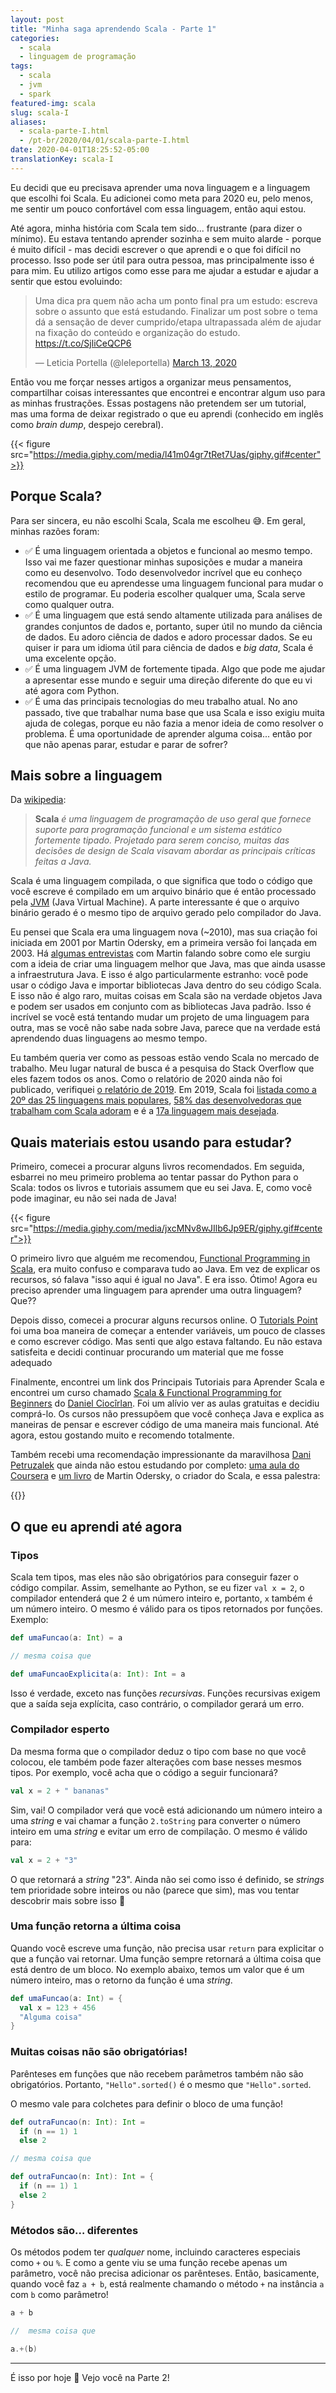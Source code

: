 ```yaml
---
layout: post
title: "Minha saga aprendendo Scala - Parte 1"
categories:
  - scala
  - linguagem de programação
tags:
  - scala
  - jvm
  - spark
featured-img: scala
slug: scala-I
aliases: 
  - scala-parte-I.html
  - /pt-br/2020/04/01/scala-parte-I.html
date: 2020-04-01T18:25:52-05:00
translationKey: scala-I
---
```


Eu decidi que eu precisava aprender uma nova linguagem e a linguagem que escolhi foi Scala. Eu adicionei como meta para 2020 eu, pelo menos, me sentir um pouco confortável com essa linguagem, então aqui estou. 
<!--more--> 
Até agora, minha história com Scala tem sido... frustrante (para dizer o mínimo). Eu estava tentando aprender sozinha e sem muito alarde - porque é muito difícil - mas decidi escrever o que aprendi e o que foi difícil no processo. Isso pode ser útil para outra pessoa, mas principalmente isso é para mim. Eu utilizo artigos como esse para me ajudar a estudar e ajudar a sentir que estou evoluindo:

<blockquote class="twitter-tweet"><p lang="pt" dir="ltr">Uma dica pra quem não acha um ponto final pra um estudo: escreva sobre o assunto que está estudando. Finalizar um post sobre o tema dá a sensação de dever cumprido/etapa ultrapassada além de ajudar na fixação do conteúdo e organização do estudo. <a href="https://t.co/SjliCeQCP6">https://t.co/SjliCeQCP6</a></p>&mdash; Leticia Portella (@leleportella) <a href="https://twitter.com/leleportella/status/1238519625631043585?ref_src=twsrc%5Etfw">March 13, 2020</a></blockquote> <script async src="https://platform.twitter.com/widgets.js" charset="utf-8"></script>

Então vou me forçar nesses artigos a organizar meus pensamentos, compartilhar coisas interessantes que encontrei e encontrar algum uso para as minhas frustrações. Essas postagens não pretendem ser um tutorial, mas uma forma de deixar registrado o que eu aprendi (conhecido em inglês como *brain dump*, despejo cerebral).

{{< figure src="https://media.giphy.com/media/l41m04gr7tRet7Uas/giphy.gif#center">}}


## Porque Scala?

Para ser sincera, eu não escolhi Scala, Scala me escolheu 😅. Em geral, minhas razões foram:


- ✅ É uma linguagem orientada a objetos e funcional ao mesmo tempo. Isso vai me fazer questionar minhas suposições e mudar a maneira como eu desenvolvo. Todo desenvolvedor incrível que eu conheço recomendou que eu aprendesse uma linguagem funcional para mudar o estilo de programar. Eu poderia escolher qualquer uma, Scala serve como qualquer outra.
- ✅ É uma linguagem que está sendo altamente utilizada para análises de grandes conjuntos de dados e, portanto, super útil no mundo da ciência de dados. Eu adoro ciência de dados e adoro processar dados. Se eu quiser ir para um idioma útil para ciência de dados e *big data*, Scala é uma excelente opção.
- ✅ É uma linguagem JVM de fortemente tipada. Algo que pode me ajudar a apresentar esse mundo e seguir uma direção diferente do que eu vi até agora com Python.
- ✅ É uma das principais tecnologias do meu trabalho atual. No ano passado, tive que trabalhar numa base que usa Scala e isso exigiu muita ajuda de colegas, porque eu não fazia a menor ideia de como resolver o problema. É uma oportunidade de aprender alguma coisa... então por que não apenas parar, estudar e parar de sofrer?


## Mais sobre a linguagem

Da [wikipedia](https://en.wikipedia.org/wiki/Scala_(programming_language)):


> **Scala** _é uma linguagem de programação de uso geral que fornece suporte para programação funcional e um sistema estático fortemente tipado. Projetado para serem conciso, muitas das decisões de design de Scala visavam abordar as principais críticas feitas a Java._ 

Scala é uma linguagem compilada, o que significa que todo o código que você escreve é compilado em um arquivo binário que é então processado pela [JVM](https://en.wikipedia.org/wiki/Java_virtual_machine) (Java Virtual Machine). A parte interessante é que o arquivo binário gerado é o mesmo tipo de arquivo gerado pelo compilador do Java.

Eu pensei que Scala era uma linguagem nova (~2010), mas sua criação foi iniciada em 2001 por Martin Odersky, em a primeira versão foi lançada em 2003. Há [algumas entrevistas](https://www.artima.com/scalazine/articles/origins_of_scala.html) com Martin falando sobre como ele surgiu com a ideia de criar uma linguagem melhor que Java, mas que ainda usasse a infraestrutura Java. E isso é algo particularmente estranho: você pode usar o código Java e importar bibliotecas Java dentro do seu código Scala. E isso não é algo raro, muitas coisas em Scala são na verdade objetos Java e podem ser usados em conjunto com as bibliotecas Java padrão. Isso é incrível se você está tentando mudar um projeto de uma linguagem para outra, mas se você não sabe nada sobre Java, parece que na verdade está aprendendo duas linguagens ao mesmo tempo.

Eu também queria ver como as pessoas estão vendo Scala no mercado de trabalho. Meu lugar natural de busca é a pesquisa do Stack Overflow que eles fazem todos os anos. Como o relatório de 2020 ainda não foi publicado, verifiquei [o relatório de 2019](https://insights.stackoverflow.com/survey/2019). Em 2019, Scala foi [listada como a 20º das 25 linguagens mais populares](https://insights.stackoverflow.com/survey/2019#technology), [58% das desenvolvedoras que trabalham com Scala adoram](https://insights.stackoverflow.com/survey/2019#most-loved-dreaded-and-wanted) e é a [17a linguagem mais desejada](https://insights.stackoverflow.com/survey/2019#most-loved-dreaded-and-wanted).

## Quais materiais estou usando para estudar?

Primeiro, comecei a procurar alguns livros recomendados. Em seguida, esbarrei no meu primeiro problema ao tentar passar do Python para o Scala: todos os livros e tutoriais assumem que eu sei Java. E, como você pode imaginar, eu não sei nada de Java!

{{< figure src="https://media.giphy.com/media/jxcMNv8wJIlb6Jp9ER/giphy.gif#center">}}

O primeiro livro que alguém me recomendou, [Functional Programming in Scala](https://www.goodreads.com/book/show/13541678-functional-programming-in-scala), era muito confuso e comparava tudo ao Java. Em vez de explicar os recursos, só falava "isso aqui é igual no Java". E era isso. Ótimo! Agora eu preciso aprender uma linguagem para aprender uma outra linguagem? Que??

Depois disso, comecei a procurar alguns recursos online. O [Tutorials Point](https://www.tutorialspoint.com/scala/scala_classes_objects.htm) foi uma boa maneira de começar a entender variáveis, um pouco de classes e como escrever código. Mas senti que algo estava faltando. Eu não estava satisfeita e decidi continuar procurando um material que me fosse adequado

Finalmente, encontrei um link dos Principais Tutoriais para Aprender Scala e encontrei um curso chamado [Scala & Functional Programming for Beginners](https://www.udemy.com/course/rock-the-jvm-scala-for-beginners/) do [Daniel Ciocîrlan](https://www.udemy.com/course/rock-the-jvm-scala-for-beginners/#instructor-1). Foi um alívio ver as aulas gratuitas e decidiu comprá-lo. Os cursos não pressupõem que você conheça Java e explica as maneiras de pensar e escrever código de uma maneira mais funcional. Até agora, estou gostando muito e recomendo totalmente.

Também recebi uma recomendação impressionante da maravilhosa [Dani Petruzalek](https://twitter.com/danicat83) que ainda não estou estudando por completo: [uma aula do Coursera](https://www.coursera.org/learn/progfun1) e [um livro](https://www.goodreads.com/book/show/5680904-programming-in-scala) de Martin Odersky, o criador do Scala, e essa palestra:

{{<youtube LH75sJAR0hc>}}


## O que eu aprendi até agora

### Tipos

Scala tem tipos, mas eles não são obrigatórios para conseguir fazer o código compilar. Assim, semelhante ao Python, se eu fizer `val x = 2`, o compilador entenderá que 2 é um número inteiro e, portanto, `x` também é um número inteiro. O mesmo é válido para os tipos retornados por funções. Exemplo:

```scala
def umaFuncao(a: Int) = a

// mesma coisa que

def umaFuncaoExplicita(a: Int): Int = a
```

Isso é verdade, exceto nas funções *recursivas*. Funções recursivas exigem que a saída seja explícita, caso contrário, o compilador gerará um erro.

### Compilador esperto

Da mesma forma que o compilador deduz o tipo com base no que você colocou, ele também pode fazer alterações com base nesses mesmos tipos. Por exemplo, você acha que o código a seguir funcionará?

```scala
val x = 2 + " bananas"
```

Sim, vai! O compilador verá que você está adicionando um número inteiro a uma *string* e vai chamar a função `2.toString` para converter o número inteiro em uma *string* e evitar um erro de compilação. O mesmo é válido para:

```scala
val x = 2 + "3"
```

O que retornará a *string* "23". Ainda não sei como isso é definido, se *strings* tem prioridade sobre inteiros ou não (parece que sim), mas vou tentar descobrir mais sobre isso 🙂

### Uma função retorna a última coisa 

Quando você escreve uma função, não precisa usar `return` para explicitar o que a função vai retornar. Uma função sempre retornará a última coisa que está dentro de um bloco. No exemplo abaixo, temos um valor que é um número inteiro, mas o retorno da função é uma *string*.

```scala
def umaFuncao(a: Int) = {
  val x = 123 + 456
  "Alguma coisa"
}
```

### Muitas coisas não são obrigatórias! 


Parênteses em funções que não recebem parâmetros também não são obrigatórios. Portanto, `"Hello".sorted()` é o mesmo que `"Hello".sorted`.

O mesmo vale para colchetes para definir o bloco de uma função!

```scala
def outraFuncao(n: Int): Int =
  if (n == 1) 1
  else 2

// mesma coisa que 

def outraFuncao(n: Int): Int = {
  if (n == 1) 1
  else 2
}
```

### Métodos são… diferentes 

Os métodos podem ter *qualquer* nome, incluindo caracteres especiais como `+` ou `%`. E como a gente viu se uma função recebe apenas um parâmetro, você não precisa adicionar os parênteses. Então, basicamente, quando você faz `a + b`, está realmente chamando o método `+` na instância `a` com `b` como parâmetro!


```scala
a + b 

//  mesma coisa que

a.+(b)
```
----------

É isso por hoje 🙂 Vejo você na Parte 2! 
